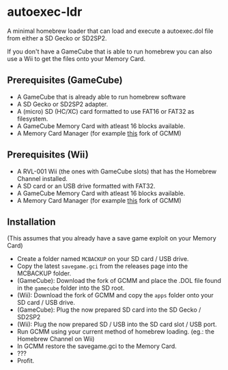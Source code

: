# autoexec-ldr
A minimal homebrew loader that can load and execute a autoexec.dol file from either a SD Gecko or SD2SP2.

If you don't have a GameCube that is able to run homebrew you can also use a Wii to get the files onto your Memory Card.
## Prerequisites (GameCube)
- A GameCube that is already able to run homebrew software 
- A SD Gecko or SD2SP2 adapter.
- A (micro) SD (HC/XC) card formatted to use FAT16 or FAT32 as filesystem.
- A GameCube Memory Card with atleast 16 blocks available.
- A Memory Card Manager (for example [this](https://github.com/seewood/gcmm) fork of GCMM)

## Prerequisites (Wii)
- A RVL-001 Wii (the ones with GameCube slots) that has the Homebrew Channel installed.
- A SD card or an USB drive formatted with FAT32.
- A GameCube Memory Card with atleast 16 blocks available.
- A Memory Card Manager (for example [this](https://github.com/seewood/gcmm) fork of GCMM)

## Installation
(This assumes that you already have a save game exploit on your Memory Card)
- Create a folder named ```MCBACKUP``` on your SD card / USB drive.
- Copy the latest ```savegame.gci``` from the releases page into the MCBACKUP folder.
- (GameCube): Download the fork of GCMM and place the .DOL file found in the ```gamecube``` folder into the SD root. 
- (Wii): Download the fork of GCMM and copy the ```apps``` folder onto your SD card / USB drive.
- (GameCube): Plug the now prepared SD card into the SD Gecko / SD2SP2
- (Wii): Plug the now prepared SD / USB into the SD card slot / USB port.
- Run GCMM using your current method of homebrew loading. (eg.: the Homebrew Channel on Wii)
- In GCMM restore the savegame.gci to the Memory Card.
- ???
- Profit.
